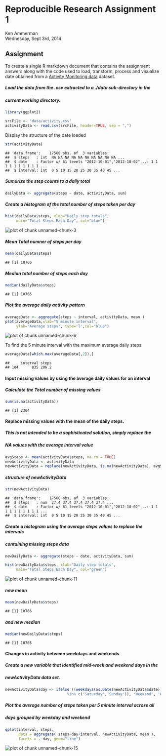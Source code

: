 # Reproducible Research Assignment 1
Ken Ammerman  
Wednesday, Sept 3rd, 2014  


## Assignment
To create a single R markdown document that contains the assignment answers 
along with the code used to load, transform, process and visualize date 
obtained from a [Activity Monitoring data](https://d396qusza40orc.cloudfront.net/repdata/data/activity.zip) dataset.


##### Load the data from the .csv extracted to a ./data sub-directory in the 
##### current working directory.


```r
library(ggplot2)

srcFile <- "data/activity.csv"
activityData <- read.csv(srcFile, header=TRUE, sep = ",")
```

Display the structure of the date loaded

```r
str(activityData)
```

```
## 'data.frame':	17568 obs. of  3 variables:
##  $ steps   : int  NA NA NA NA NA NA NA NA NA NA ...
##  $ date    : Factor w/ 61 levels "2012-10-01","2012-10-02",..: 1 1 1 1 1 1 1 1 1 1 ...
##  $ interval: int  0 5 10 15 20 25 30 35 40 45 ...
```

##### Sumarize the step counts to a daily total 


```r
dailyData <- aggregate(steps ~ date, activityData, sum)
```

##### Create a histogram of the total number of steps taken per day


```r
hist(dailyData$steps, xlab="Daily step totals", 
     main="Total Steps Each Day", col="blue")
```

![plot of chunk unnamed-chunk-3](./PA1_template_files/figure-html/unnamed-chunk-3.png) 

##### Mean Total numner of steps per day

```r
mean(dailyData$steps)
```

```
## [1] 10766
```

##### Median total number of steps each day

```r
median(dailyData$steps)
```

```
## [1] 10765
```


##### Plot the average daily activity pattern

```r
averageData <- aggregate(steps ~ interval, activityData, mean )
plot(averageData,xlab="5 minute interval",
     ylab="Average steps", type='l',col="blue")
```

![plot of chunk unnamed-chunk-6](./PA1_template_files/figure-html/unnamed-chunk-6.png) 

To find the 5 minute interval with the maximum average daily steps

```r
averageData[which.max(averageData[,2]),]
```

```
##     interval steps
## 104      835 206.2
```



#### Input missing values by using the average daily values for an interval
##### Calculate the Total number of missing values

```r
sum(is.na(activityData))
```

```
## [1] 2304
```


#### Replace missing values with the mean of the daily steps.
##### This is not intended to be a sophisticated solution, simply replace the
##### NA values with the average interval value

```r
avgSteps <- mean(activityData$steps, na.rm = TRUE)
newActivityData <- activityData
newActivityData = replace(newActivityData, is.na(newActivityData), avgSteps)
```

##### structure of newActivityData

```r
str(newActivityData)
```

```
## 'data.frame':	17568 obs. of  3 variables:
##  $ steps   : num  37.4 37.4 37.4 37.4 37.4 ...
##  $ date    : Factor w/ 61 levels "2012-10-01","2012-10-02",..: 1 1 1 1 1 1 1 1 1 1 ...
##  $ interval: int  0 5 10 15 20 25 30 35 40 45 ...
```


##### Create a histogram using the average steps values to replace the intervals
##### containing missing steps data

```r
newDailyData <- aggregate(steps ~ date, activityData, sum)

hist(newDailyData$steps, xlab="Daily step totals", 
     main="Total Steps Each Day", col="green")
```

![plot of chunk unnamed-chunk-11](./PA1_template_files/figure-html/unnamed-chunk-11.png) 

##### new mean

```r
mean(newDailyData$steps)
```

```
## [1] 10766
```

##### and new median

```r
median(newDailyData$steps)
```

```
## [1] 10765
```

#### Changes in activity between weekdays and weekends
##### Create a new variable that identified mid-week and weekend days in the
##### newActivityData data set.

```r
newActivityData$day <- ifelse ((weekdays(as.Date(newActivityData$date)) 
                            %in% c('Saturday','Sunday')), 'Weekend', 'Weekday')
```

##### Plot the average number of steps taken per 5 minute interval across all 
##### days grouped by weekday and weekend

```r
qplot(interval, steps, 
      data = aggregate( steps~day+interval, newActivityData, mean ),
      facets = .~day, geom="line")
```

![plot of chunk unnamed-chunk-15](./PA1_template_files/figure-html/unnamed-chunk-15.png) 
